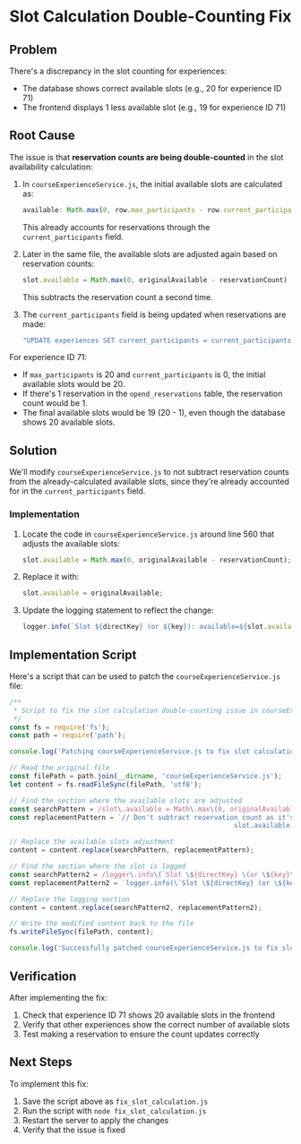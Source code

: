 # Slot Calculation Double-Counting Fix

## Problem

There's a discrepancy in the slot counting for experiences:
- The database shows correct available slots (e.g., 20 for experience ID 71)
- The frontend displays 1 less available slot (e.g., 19 for experience ID 71)

## Root Cause

The issue is that **reservation counts are being double-counted** in the slot availability calculation:

1. In `courseExperienceService.js`, the initial available slots are calculated as:
   ```javascript
   available: Math.max(0, row.max_participants - row.current_participants)
   ```
   This already accounts for reservations through the `current_participants` field.

2. Later in the same file, the available slots are adjusted again based on reservation counts:
   ```javascript
   slot.available = Math.max(0, originalAvailable - reservationCount)
   ```
   This subtracts the reservation count a second time.

3. The `current_participants` field is being updated when reservations are made:
   ```javascript
   "UPDATE experiences SET current_participants = current_participants + 1 WHERE experience_id = ?"
   ```

For experience ID 71:
- If `max_participants` is 20 and `current_participants` is 0, the initial available slots would be 20.
- If there's 1 reservation in the `opend_reservations` table, the reservation count would be 1.
- The final available slots would be 19 (20 - 1), even though the database shows 20 available slots.

## Solution

We'll modify `courseExperienceService.js` to not subtract reservation counts from the already-calculated available slots, since they're already accounted for in the `current_participants` field.

### Implementation

1. Locate the code in `courseExperienceService.js` around line 560 that adjusts the available slots:
   ```javascript
   slot.available = Math.max(0, originalAvailable - reservationCount);
   ```

2. Replace it with:
   ```javascript
   slot.available = originalAvailable;
   ```

3. Update the logging statement to reflect the change:
   ```javascript
   logger.info(`Slot ${directKey} (or ${key}): available=${slot.available}, reservations=${reservationCount} (already accounted for in current_participants)`);
   ```

## Implementation Script

Here's a script that can be used to patch the `courseExperienceService.js` file:

```javascript
/**
 * Script to fix the slot calculation double-counting issue in courseExperienceService.js
 */
const fs = require('fs');
const path = require('path');

console.log('Patching courseExperienceService.js to fix slot calculation double-counting issue...');

// Read the original file
const filePath = path.join(__dirname, 'courseExperienceService.js');
let content = fs.readFileSync(filePath, 'utf8');

// Find the section where the available slots are adjusted
const searchPattern = /slot\.available = Math\.max\(0, originalAvailable - reservationCount\);/;
const replacementPattern = `// Don't subtract reservation count as it's already accounted for in current_participants
                                                        slot.available = originalAvailable;`;

// Replace the available slots adjustment
content = content.replace(searchPattern, replacementPattern);

// Find the section where the slot is logged
const searchPattern2 = /logger\.info\(`Slot \${directKey} \(or \${key}\): original=\${originalAvailable}, reservations=\${reservationCount}, available=\${slot\.available}\`\);/;
const replacementPattern2 = `logger.info(\`Slot \${directKey} (or \${key}): available=\${slot.available}, reservations=\${reservationCount} (already accounted for in current_participants)\`);`;

// Replace the logging section
content = content.replace(searchPattern2, replacementPattern2);

// Write the modified content back to the file
fs.writeFileSync(filePath, content);

console.log('Successfully patched courseExperienceService.js to fix slot calculation double-counting issue.');
```

## Verification

After implementing the fix:
1. Check that experience ID 71 shows 20 available slots in the frontend
2. Verify that other experiences show the correct number of available slots
3. Test making a reservation to ensure the count updates correctly

## Next Steps

To implement this fix:
1. Save the script above as `fix_slot_calculation.js`
2. Run the script with `node fix_slot_calculation.js`
3. Restart the server to apply the changes
4. Verify that the issue is fixed